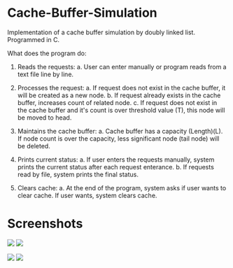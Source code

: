 # Cache-Buffer-Simulation

Implementation of a cache buffer simulation by doubly linked list. Programmed in C.

What does the program do:

  1. Reads the requests:
      a. User can enter manually or program reads from a text file line by line.

  2. Processes the request:
      a. If request does not exist in the cache buffer, it will be created as a new node.
      b. If request already exists in the cache buffer, increases count of related node.
      c. If request does not exist in the cache buffer and it's count is over threshold value (T), this node will be moved to head.    

  3. Maintains the cache buffer:
      a. Cache buffer has a capacity (Length)(L). If node count is over the capacity, less significant node (tail node) will be deleted.
      
  4. Prints current status:
      a. If user enters the requests manually, system prints the current status after each request enterance.
      b. If requests read by file, system prints the final status.
      
  5. Clears cache:
      a. At the end of the program, system asks if user wants to clear cache. If user wants, system clears cache.
      
# Screenshots
![](https://i.imgur.com/zoNLkjI.png)
![](https://i.imgur.com/pQAzsWA.png)

![](https://i.imgur.com/kYqBRsC.png)
![](https://i.imgur.com/p0KCLxs.png)

